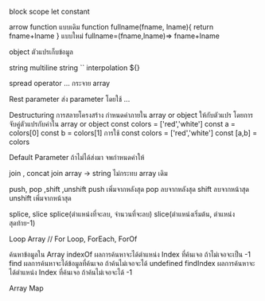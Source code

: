 block scope
let
constant

arrow function
แบบเดิม
function fullname(fname, lname){
    return fname+lname
}
แบบใหม่
fullname=(fname,lname)=> fname+lname

object
ตัวแปรเก็บข้อมูล

string
multiline string
``
interpolation
${}

spread operator ...
กระจาย array

Rest parameter
ส่ง parameter โดยใช้ ...

Destructuring การสลายโครงสร้าง
กำหนดค่าภายใน array or object ให้กับตัวแปร โดยการจับคู่ตัวแปรกับค่าใน array or object 
const colors = ['red','white']
const a = colors[0]
const b = colors[1]
การใช้
const colors = ['red','white']
const [a,b] = colors

Default Parameter
ถ้าไม่ได้ส่งมา จพกำหนดค่าให้

join , concat
join array -> string ไม่กระทบ array เดิม

push, pop ,shift ,unshift
push เพิ่มจากหลังสุด
pop ลบจากหลังสุด
shift ลบจากหน้าสุด
unshift เพิ่มจากหน้าสุด

splice, slice
splice(ตำแหน่งที่จะลบ, จำนวนที่จะลบ)
slice(ตำแหน่งเริ่มต้น, ตำแหน่งสุดท้าย-1)

Loop Array
// For Loop, ForEach, ForOf

ค้นหาข้อมูลใน Array
indexOf ผลการค้นหาจะได้ตำแหน่ง Index ที่ค้นเจอ ถ้าไม่เจอจะเป็น -1
find ผลการค้นหาจะได้ข้อมูลที่ค้นเจอ ถ้าค้นไม่เจอจะได้ undefined
findIndex ผลการค้นหาจะได้ตำแหน่ง Index ที่ค้นเจอ ถ้าค้นไม่เจอจะได้ -1

Array Map

